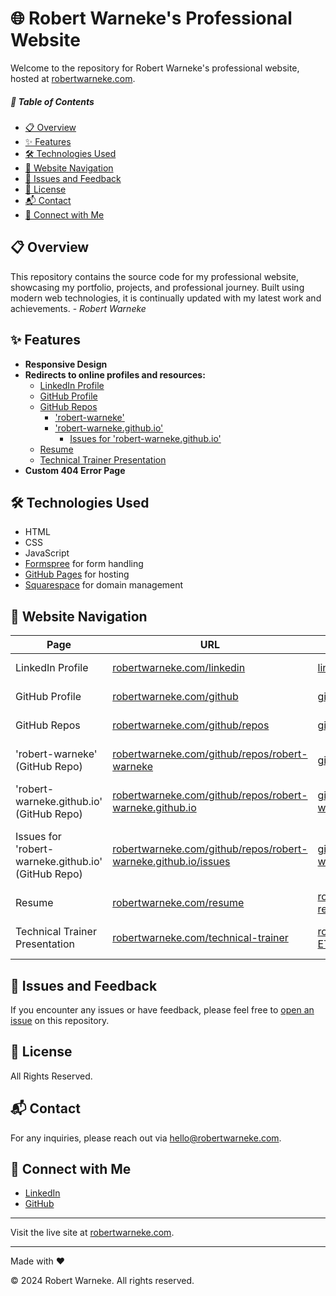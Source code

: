 # 🌐 Robert Warneke's Professional Website

Welcome to the repository for Robert Warneke's professional website, hosted at [robertwarneke.com](https://robertwarneke.com).

##### 📑 Table of Contents
- [📋 Overview](#overview)
- [✨ Features](#features)
- [🛠️ Technologies Used](#technologies-used)
- [🔗 Website Navigation](#website-navigation)
- [🐛 Issues and Feedback](#issues-and-feedback)
- [📜 License](#license)
- [📬 Contact](#contact)
- [🤝 Connect with Me](#connect-with-me)

## 📋 Overview <a id="overview"></a>
This repository contains the source code for my professional website, showcasing my portfolio, projects, and professional journey. Built using modern web technologies, it is continually updated with my latest work and achievements. - *Robert Warneke*

## ✨ Features <a id="features"></a>
- **Responsive Design**
- **Redirects to online profiles and resources:**
  - [LinkedIn Profile](https://robertwarneke.com/linkedin)
  - [GitHub Profile](https://robertwarneke.com/github)
  - [GitHub Repos](https://robertwarneke.com/github/repos)
    - ['robert-warneke'](https://robertwarneke.com/github/repos/robert-warneke)
    - ['robert-warneke.github.io'](https://robertwarneke.com/github/repos/robert-warneke.github.io)
        - [Issues for 'robert-warneke.github.io'](https://robertwarneke.com/github/repos/robert-warneke.github.io/issues)
  - [Resume](https://robertwarneke.com/resume)
  - [Technical Trainer Presentation](https://robertwarneke.com/technical-trainer)
- **Custom 404 Error Page**

## 🛠️ Technologies Used <a id="technologies-used"></a>
- HTML
- CSS
- JavaScript
- [Formspree](https://formspree.io) for form handling
- [GitHub Pages](https://pages.github.com) for hosting
- [Squarespace](https://www.squarespace.com) for domain management

## 🔗 Website Navigation <a id="website-navigation"></a>

| Page                          | URL                                                                                       | Redirects to | Description |
|-------------------------------|-------------------------------------------------------------------------------------------|-------------|----------|
| LinkedIn Profile              | [robertwarneke.com/linkedin](https://robertwarneke.com/linkedin)                   | [linkedin.com/in/robert-warneke/](https://www.linkedin.com/in/robert-warneke) | Robert's LinkedIn profile |
| GitHub Profile                | [robertwarneke.com/github](https://robertwarneke.com/github)                       | [github.com/robert-warneke](https://github.com/robert-warneke) | Robert's GitHub profile |
| GitHub Repos                  | [robertwarneke.com/github/repos](https://robertwarneke.com/github/repos)           | [github.com/robert-warneke?tab=repositories](https://github.com/robert-warneke?tab=repositories) | Robert's repositories on GitHub |
| 'robert-warneke' (GitHub Repo)           | [robertwarneke.com/github/repos/robert-warneke](https://robertwarneke.com/github/repos/robert-warneke) | [github.com/robert-warneke/robert-warneke](https://github.com/robert-warneke/robert-warneke) | Robert's GitHub repository 'robert-warneke' |
| 'robert-warneke.github.io' (GitHub Repo) | [robertwarneke.com/github/repos/robert-warneke.github.io](https://robertwarneke.com/github/repos/robert-warneke.github.io) | [github.com/robert-warneke/robert-warneke.github.io](https://github.com/robert-warneke/robert-warneke.github.io) | Robert's GitHub repository 'robert-warneke.github.io' |
| Issues for 'robert-warneke.github.io' (GitHub Repo) | [robertwarneke.com/github/repos/robert-warneke.github.io/issues](https://robertwarneke.com/github/repos/robert-warneke.github.io/issues) | [github.com/robert-warneke/robert-warneke.github.io/issues](https://github.com/robert-warneke/robert-warneke.github.io/issues) | 'Issues' tab for Robert's GitHub repository 'robert-warneke.github.io' (robertwarneke.com) |
| Resume                        | [robertwarneke.com/resume](https://robertwarneke.com/resume)                       | [robertwarneke.com/assets/docs/[RobertWarneke]-resume.pdf](https://robertwarneke.com/assets/docs/[RobertWarneke]-resume.pdf) | PDF of Robert's resume |
| Technical Trainer Presentation| [robertwarneke.com/technical-trainer](https://robertwarneke.com/technical-trainer) | [robertwarneke.com/assets/docs/[RobertWarneke]-ETST-presentation.pdf](https://robertwarneke.com/assets/docs/[RobertWarneke]-ETST-presentation.pdf) | PDF of Robert's Technical Trainer presentation |


## 🐛 Issues and Feedback <a id="issues-and-feedback"></a>
If you encounter any issues or have feedback, please feel free to [open an issue](https://github.com/robert-warneke/robert-warneke.github.io/issues) on this repository.

## 📜 License <a id="license"></a>
All Rights Reserved.

## 📬 Contact <a id="contact"></a>
For any inquiries, please reach out via [hello@robertwarneke.com](mailto:hello@robertwarneke.com).

## 🤝 Connect with Me <a id="connect-with-me"></a>
- [LinkedIn](https://www.linkedin.com/in/robert-warneke)
- [GitHub](https://github.com/robert-warneke)

---

Visit the live site at [robertwarneke.com](https://robertwarneke.com).

---

Made with ❤️

© 2024 Robert Warneke. All rights reserved.
